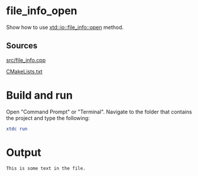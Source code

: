 # file_info_open

Show how to use [xtd::io::file_info::open](../../../../src/xtd.core/include/xtd/io/file_info.h) method.

## Sources

[src/file_info.cpp](src/file_info_open.cpp)

[CMakeLists.txt](CMakeLists.txt)

# Build and run

Open "Command Prompt" or "Terminal". Navigate to the folder that contains the project and type the following:

```cmake
xtdc run
```

# Output

```
This is some text in the file.
```
